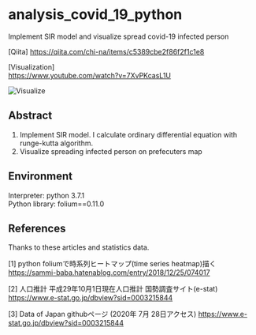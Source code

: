# analysis_covid_19_python
Implement SIR model and visualize spread covid-19 infected person

[Qiita]
https://qiita.com/chi-na/items/c5389cbe2f86f2f1c1e8

[Visualization]  
https://www.youtube.com/watch?v=7XvPKcasL1U

![Visualize](https://user-images.githubusercontent.com/61718363/90308773-5e751b00-df1d-11ea-8e70-663aadceb7d8.png "Visualize")


## Abstract
1. Implement SIR model. I calculate ordinary differential equation with runge-kutta algorithm. 
2. Visualize spreading infected person on prefecuters map 

## Environment
Interpreter: python 3.7.1  
Python library: folium==0.11.0

## References
Thanks to these articles and statistics data. 

[1] python foliumで時系列ヒートマップ(time series heatmap)描く
https://sammi-baba.hatenablog.com/entry/2018/12/25/074017

[2] 人口推計 平成29年10月1日現在人口推計  国勢調査サイト(e-stat)
https://www.e-stat.go.jp/dbview?sid=0003215844

[3] Data of Japan githubページ (2020年 7月 28日アクセス)
https://www.e-stat.go.jp/dbview?sid=0003215844

